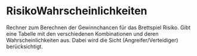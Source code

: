 # RisikoWahrscheinlichkeiten
Rechner zum Berechnen der Gewinnchancen für das Brettspiel Risiko.
Gibt eine Tabelle mit den verschiedenen Kombinationen und deren Wahrscheinlichkeiten aus.
Dabei wird die Sicht (Angreifer/Verteidiger) berücksichtigt.
